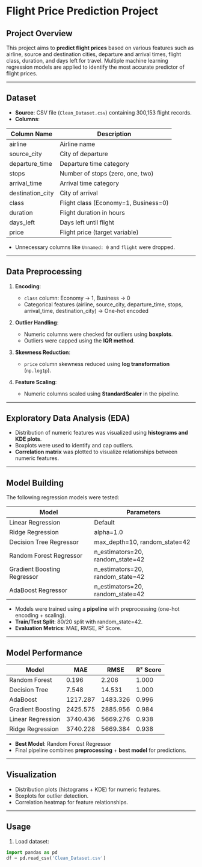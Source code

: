 # Flight Price Prediction Project

## Project Overview

This project aims to **predict flight prices** based on various features such as airline, source and destination cities, departure and arrival times, flight class, duration, and days left for travel. Multiple machine learning regression models are applied to identify the most accurate predictor of flight prices.

---

## Dataset

- **Source**: CSV file (`Clean_Dataset.csv`) containing 300,153 flight records.  
- **Columns**:

| Column Name         | Description |
|--------------------|-------------|
| airline            | Airline name |
| source_city        | City of departure |
| departure_time     | Departure time category |
| stops              | Number of stops (zero, one, two) |
| arrival_time       | Arrival time category |
| destination_city   | City of arrival |
| class              | Flight class (Economy=1, Business=0) |
| duration           | Flight duration in hours |
| days_left          | Days left until flight |
| price              | Flight price (target variable) |

- Unnecessary columns like `Unnamed: 0` and `flight` were dropped.

---

## Data Preprocessing

1. **Encoding**:
   - `class` column: Economy → 1, Business → 0  
   - Categorical features (airline, source_city, departure_time, stops, arrival_time, destination_city) → One-hot encoded  

2. **Outlier Handling**:
   - Numeric columns were checked for outliers using **boxplots**.  
   - Outliers were capped using the **IQR method**.

3. **Skewness Reduction**:
   - `price` column skewness reduced using **log transformation** (`np.log1p`).

4. **Feature Scaling**:
   - Numeric columns scaled using **StandardScaler** in the pipeline.

---

## Exploratory Data Analysis (EDA)

- Distribution of numeric features was visualized using **histograms and KDE plots**.
- Boxplots were used to identify and cap outliers.
- **Correlation matrix** was plotted to visualize relationships between numeric features.

---

## Model Building

The following regression models were tested:

| Model                  | Parameters |
|------------------------|------------|
| Linear Regression      | Default |
| Ridge Regression       | alpha=1.0 |
| Decision Tree Regressor | max_depth=10, random_state=42 |
| Random Forest Regressor | n_estimators=20, random_state=42 |
| Gradient Boosting Regressor | n_estimators=20, random_state=42 |
| AdaBoost Regressor     | n_estimators=20, random_state=42 |

- Models were trained using a **pipeline** with preprocessing (one-hot encoding + scaling).
- **Train/Test Split**: 80/20 split with random_state=42.
- **Evaluation Metrics**: MAE, RMSE, R² Score.

---

## Model Performance

| Model                  | MAE       | RMSE       | R² Score |
|------------------------|-----------|------------|----------|
| Random Forest          | 0.196     | 2.206      | 1.000    |
| Decision Tree          | 7.548     | 14.531     | 1.000    |
| AdaBoost               | 1217.287  | 1483.326   | 0.996    |
| Gradient Boosting      | 2425.575  | 2885.956   | 0.984    |
| Linear Regression      | 3740.436  | 5669.276   | 0.938    |
| Ridge Regression       | 3740.228  | 5669.384   | 0.938    |

- **Best Model**: Random Forest Regressor  
- Final pipeline combines **preprocessing** + **best model** for predictions.

---

## Visualization

- Distribution plots (histograms + KDE) for numeric features.
- Boxplots for outlier detection.
- Correlation heatmap for feature relationships.

---

## Usage

1. Load dataset:

```python
import pandas as pd
df = pd.read_csv('Clean_Dataset.csv')
